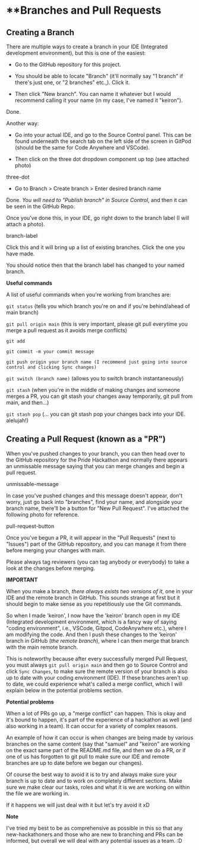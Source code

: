 # **Branches and Pull Requests

## **Creating a Branch**

There are multiple ways to create a branch in your IDE (Integrated development environment), but this is one of the easiest:

* Go to the GitHub repository for this project.

* You should be able to locate "Branch" (it'll normally say "1 branch" if there's just one, or "2 branches" etc.,). Click it.

* Then click "New branch". You can name it whatever but I would recommend calling it your name (in my case, I've named it "keiron").

Done.

Another way:

* Go into your actual IDE, and go to the Source Control panel. This can be found underneath the search tab on the left side of the screen in GitPod (should be the same for Code Anywhere and VSCode).

* Then click on the three dot dropdown component up top (see attached photo)

three-dot

* Go to Branch > Create branch > Enter desired branch name

Done. _You will need to "Publish branch" in Source Control_, and then it can be seen in the GitHub Repo.

Once you've done this, in your IDE, go right down to the branch label (I will attach a photo).

branch-label

Click this and it will bring up a list of existing branches. Click the one you have made.

You should notice then that the branch label has changed to your named branch.

**Useful commands**

A list of useful commands when you're working from branches are:

`git status` (tells you which branch you're on and if you're behind/ahead of main branch)

`git pull origin main` (this is very important, please git pull everytime you merge a pull request as it avoids merge conflicts)

`git add`

`git commit -m your commit message`

`git push origin your branch name (I recommend just going into source control and clicking Sync changes)`

`git switch (branch name)` (allows you to switch branch instantaneously)

`git stash` (when you're in the middle of making changes and someone merges a PR, you can git stash your changes away temporarily, git pull from main, and then...)

`git stash pop` (... you can git stash pop your changes back into your IDE. alelujah!)

## **Creating a Pull Request (known as a "PR")**

When you've pushed changes to your branch, you can then head over to the GitHub repository for the Pride Hackathon and normally there appears an unmissable message saying that you can merge changes and begin a pull request.

unmissable-message

In case you've pushed changes and this message doesn't appear, don't worry, just go back into "branches", find your name, and alongside your branch name, there'll be a button for "New Pull Request". I've attached the following photo for reference.

pull-request-button

Once you've begun a PR, it will appear in the "Pull Requests" (next to "Issues") part of the GitHub repository, and you can manage it from there before merging your changes with main.

Please always tag reviewers (you can tag anybody or everybody) to take a look at the changes before merging.

**IMPORTANT**

When you make a branch, _there always exists two versions of it_, one in your IDE and the remote branch in GitHub. This sounds strange at first but it should begin to make sense as you repetitiously use the Git commands.

So when I made 'keiron', I now have the 'keiron' branch open in my IDE (Integrated development environment, which is a fancy way of saying "coding environment", i.e., VSCode, Gitpod, CodeAnywhere etc.), where I am modifying the code. And then I push these changes to the 'keiron' branch in GitHub (_the remote branch_), where I can then merge that branch with the main remote branch.

This is noteworthy because after every successfully merged Pull Request, you must always `git pull origin main` and then go to Source Control and click `Sync Changes`, to make sure the remote version of your branch is also up to date with your coding environment (IDE). If these branches aren't up to date, we could experience what's called a merge conflict, which I will explain below in the potential problems section.

**Potential problems**

When a lot of PRs go up, a "merge conflict" can happen. This is okay and it's bound to happen, it's part of the experience of a hackathon as well (and also working in a team). It can occur for a variety of complex reasons.

An example of how it can occur is when changes are being made by various branches on the same content (say that "samuel" and "keiron" are working on the exact same part of the README.md file, and then we do a PR, or if one of us has forgotten to git pull to make sure our IDE and remote branches are up to date before we began our changes).

Of course the best way to avoid it is to try and always make sure your branch is up to date and to work on completely different sections. Make sure we make clear our tasks, roles and what it is we are working on within the file we are working in.

If it happens we will just deal with it but let's try avoid it xD

**Note**

I've tried my best to be as comprehensive as possible in this so that any new-hackathoners and those who are new to branching and PRs can be informed, but overall we will deal with any potential issues as a team. :D